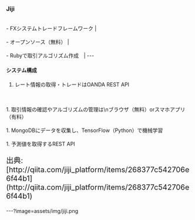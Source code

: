 ### Jiji
<br>
- FXシステムトレードフレームワーク |
<br>
<br>
- オープンソース（無料） |
<br>
<br>
- Rubyで取引アルゴリズム作成　|
---

#### システム構成
1. レート情報の取得・トレードはOANDA REST API
<br>
<br>
1. 取引情報の確認やアルゴリズムの管理は\nブラウザ（無料）orスマホアプリ（有料）
<br>
<br>
1. MongoDBにデータを収集し、TensorFlow（Python）で機械学習
<br>
<br>
1. 予測値を取得するREST API
<br>
<p style="font-size: 20px;">出典: [http://qiita.com/jiji_platform/items/268377c542706e6f44b1](http://qiita.com/jiji_platform/items/268377c542706e6f44b1)</p>

---?image=assets/img/jiji.png
